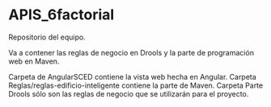 # APIS_6factorial

Repositorio del equipo.

Va a contener las reglas de negocio en Drools y la parte de programación web en Maven.

Carpeta de AngularSCED contiene la vista web hecha en Angular.
Carpeta Reglas/reglas-edificio-inteligente contiene la parte de Maven.
Carpeta Parte Drools sólo son las reglas de negocio que se utilizarán para el proyecto.
